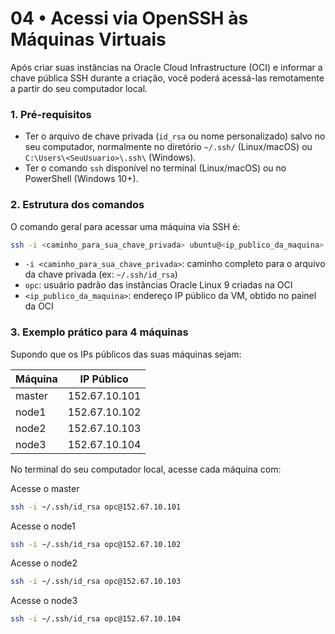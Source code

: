 # 04 • Acessi via OpenSSH às Máquinas Virtuais

Após criar suas instâncias na Oracle Cloud Infrastructure (OCI) e informar a chave pública SSH durante a criação, você poderá acessá-las remotamente a partir do seu computador local.

### 1. Pré-requisitos

- Ter o arquivo de chave privada (`id_rsa` ou nome personalizado) salvo no seu computador, normalmente no diretório `~/.ssh/` (Linux/macOS) ou `C:\Users\<SeuUsuario>\.ssh\` (Windows).
- Ter o comando `ssh` disponível no terminal (Linux/macOS) ou no PowerShell (Windows 10+).

### 2. Estrutura dos comandos

O comando geral para acessar uma máquina via SSH é:

```bash
ssh -i <caminho_para_sua_chave_privada> ubuntu@<ip_publico_da_maquina>
```


- `-i <caminho_para_sua_chave_privada>`: caminho completo para o arquivo da chave privada (ex: `~/.ssh/id_rsa`)
- `opc`: usuário padrão das instâncias Oracle Linux 9 criadas na OCI
- `<ip_publico_da_maquina>`: endereço IP público da VM, obtido no painel da OCI

### 3. Exemplo prático para 4 máquinas

Supondo que os IPs públicos das suas máquinas sejam:

| Máquina         | IP Público         |
|-----------------|-------------------|
| master          | 152.67.10.101     |
| node1           | 152.67.10.102     |
| node2           | 152.67.10.103     |
| node3           | 152.67.10.104     |

No terminal do seu computador local, acesse cada máquina com:

Acesse o master
```bash
ssh -i ~/.ssh/id_rsa opc@152.67.10.101
```
Acesse o node1
```bash
ssh -i ~/.ssh/id_rsa opc@152.67.10.102
```
Acesse o node2
```bash
ssh -i ~/.ssh/id_rsa opc@152.67.10.103
```

Acesse o node3
```bash
ssh -i ~/.ssh/id_rsa opc@152.67.10.104
```

